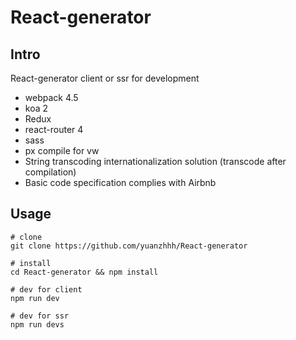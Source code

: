 # React-generator

## Intro
React-generator client or ssr for development

* webpack 4.5
* koa 2
* Redux
* react-router 4
* sass
* px compile for vw
* String transcoding internationalization solution (transcode after compilation)
* Basic code specification complies with Airbnb

## Usage
```
# clone
git clone https://github.com/yuanzhhh/React-generator

# install
cd React-generator && npm install

# dev for client
npm run dev

# dev for ssr
npm run devs
```

